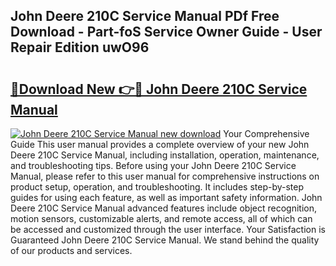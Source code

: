 ## John Deere 210C Service Manual PDf Free Download - Part-foS Service Owner Guide - User Repair Edition uwO96

# <h2><a href="http://bc90219.oget.top/?id=John+Deere+210C+Service+Manual">🔗Download New 👉🔴 John Deere 210C Service Manual</a></h2>

[![John Deere 210C Service Manual new download](https://i.imgur.com/5g1atiW.png)](http://bc90219.oget.top/?id=John+Deere+210C+Service+Manual)
Your Comprehensive Guide This user manual provides a complete overview of your new John Deere 210C Service Manual, including installation, operation, maintenance, and troubleshooting tips. Before using your John Deere 210C Service Manual, please refer to this user manual for comprehensive instructions on product setup, operation, and troubleshooting. It includes step-by-step guides for using each feature, as well as important safety information. John Deere 210C Service Manual advanced features include object recognition, motion sensors, customizable alerts, and remote access, all of which can be accessed and customized through the user interface. Your Satisfaction is Guaranteed John Deere 210C Service Manual. We stand behind the quality of our products and services.
